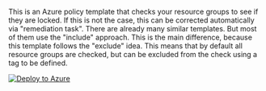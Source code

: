 This is an Azure policy template that checks your resource groups to see if they are locked. If this is not the case, this can be corrected automatically via "remediation task". 
There are already many similar templates. But most of them use the "include" approach. This is the main difference, because this template follows the "exclude" idea. This means that by default all resource groups are checked, but can be excluded from the check using a tag to be defined.

[![Deploy to Azure](https://aka.ms/deploytoazurebutton)](https://portal.azure.com/#blade/Microsoft_Azure_Policy/CreatePolicyDefinitionBlade/uri/https%3A%2F%2Fraw.githubusercontent.com%2Fgrabery%2Fgraber.cloud-azure-templates%2Fmain%2Fgov%2Fpolicies%2Faudit-and-deploy-resource-lock%2Fazdeploy.json)
